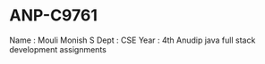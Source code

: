 # ANP-C9761
Name : Mouli Monish S
Dept : CSE 
Year : 4th
Anudip java full stack development assignments
